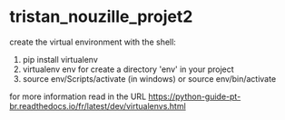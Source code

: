 # tristan_nouzille_projet2

create the virtual environment with the shell:

1. pip install virtualenv
2. virtualenv env for create a directory 'env' in your project
3. source env/Scripts/activate (in windows) or source env/bin/activate

for more information read in the URL https://python-guide-pt-br.readthedocs.io/fr/latest/dev/virtualenvs.html

